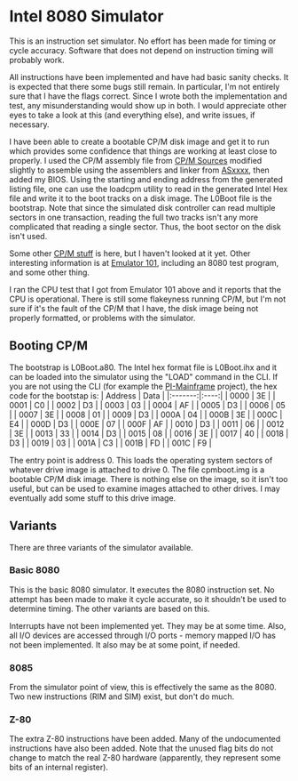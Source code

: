 # Intel 8080 Simulator
This is an instruction set simulator.  No effort has been made for timing or
cycle accuracy.  Software that does not depend on instruction timing will
probably work.

All instructions have been implemented and have had basic sanity checks.
It is expected that there some bugs still remain.  In particular, I'm not
entirely sure that I have the flags correct.  Since I wrote both the
implementation and test, any misunderstanding would show up in both.  I
would appreciate other eyes to take a look at this (and everything else),
and write issues, if necessary.

I have been able to create a bootable CP/M disk image and get it to run
which provides some confidence that things are working at least close
to properly.  I used the CP/M assembly file from [CP/M Sources](http://www.cpm.z80.de/source.html)
modified slightly to assemble using the assemblers and linker from [ASxxxx](https://github.com/0cjs/ASxxxx),
then added my BIOS.  Using the starting and ending address from the
generated listing file, one can use the loadcpm utility to read in the generated
Intel Hex file and write it to the boot tracks on a disk image.  The L0Boot
file is the bootstrap.  Note that since the simulated disk controller
can read multiple sectors in one transaction, reading the full two
tracks isn't any more complicated that reading a single sector.  Thus,
the boot sector on the disk isn't used.

Some other [CP/M stuff](https://www.tramm.li/i8080/index.html) is here,
but I haven't looked at it yet.  Other interesting information is at
[Emulator 101](http://www.emulator101.com), including an 8080 test program,
and some other thing.

I ran the CPU test that I got from Emulator 101 above and it reports that
the CPU is operational.  There is still some flakeyness running CP/M,
but I'm not sure if it's the fault of the CP/M that I have, the disk
image being not properly formatted, or problems with the simulator.

## Booting CP/M
The bootstrap is L0Boot.a80.  The Intel hex format file is L0Boot.ihx and
it can be loaded into the simulator using the "LOAD" command in the CLI.
If you are not using the CLI (for example the [PI-Mainframe](https://github.com/BrentSeidel/Pi-Mainframe)
project), the hex code for the bootstap is:
| Address | Data |
|:-------:|:----:|
| 0000 | 3E |
| 0001 | C0 |
| 0002 | D3 |
| 0003 | 03 |
| 0004 | AF |
| 0005 | D3 |
| 0006 | 05 |
| 0007 | 3E |
| 0008 | 01 |
| 0009 | D3 |
| 000A | 04 |
| 000B | 3E |
| 000C | E4 |
| 000D | D3 |
| 000E | 07 |
| 000F | AF |
| 0010 | D3 |
| 0011 | 06 |
| 0012 | 3E |
| 0013 | 33 |
| 0014 | D3 |
| 0015 | 08 |
| 0016 | 3E |
| 0017 | 40 |
| 0018 | D3 |
| 0019 | 03 |
| 001A | C3 |
| 001B | FD |
| 001C | F9 |

The entry point is address 0.  This loads the operating system sectors
of whatever drive image is attached to drive 0.  The file cpmboot.img
is a bootable CP/M disk image.  There is nothing else on the image, so
it isn't too useful, but can be used to examine images attached to other
drives.  I may eventually add some stuff to this drive image.

## Variants
There are three variants of the simulator available.

### Basic 8080
This is the basic 8080 simulator.  It executes the 8080 instruction set.
No attempt has been made to make it cycle accurate, so it shouldn't be
used to determine timing.  The other variants are based on this.

Interrupts have not been implemented yet.  They may be at some time.  Also,
all I/O devices are accessed through I/O ports - memory mapped I/O has not
been implemented.  It also may be at some point, if needed.

### 8085
From the simulator point of view, this is effectively the same as the 8080.
Two new instructions (RIM and SIM) exist, but don't do much.

### Z-80
The extra Z-80 instructions have been added.  Many of the undocumented instructions
have also been added.  Note that the unused flag bits do not change to match the
real Z-80 hardware (apparently, they represent some bits of an internal register).


